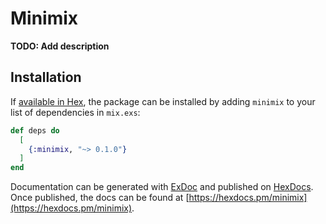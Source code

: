 # Minimix

**TODO: Add description**

## Installation

If [available in Hex](https://hex.pm/docs/publish), the package can be installed
by adding `minimix` to your list of dependencies in `mix.exs`:

```elixir
def deps do
  [
    {:minimix, "~> 0.1.0"}
  ]
end
```

Documentation can be generated with [ExDoc](https://github.com/elixir-lang/ex_doc)
and published on [HexDocs](https://hexdocs.pm). Once published, the docs can
be found at [https://hexdocs.pm/minimix](https://hexdocs.pm/minimix).

